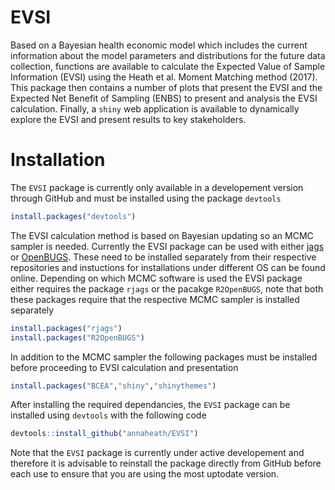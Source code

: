 # EVSI
Based on a Bayesian health economic model which includes the current information about the model parameters and distributions for the future data collection, functions are available to calculate the Expected Value of Sample Information (EVSI) using the Heath et al. Moment Matching method (2017).
This package then contains a number of plots that present the EVSI and the Expected Net Benefit of Sampling (ENBS) to present and analysis the EVSI calculation. Finally, a `shiny` web application is available to dynamically explore the EVSI and present results to key stakeholders.

# Installation
The `EVSI` package is currently only available in a developement version through GitHub and must be installed using the package `devtools`
```R
install.packages("devtools")
```
The EVSI calculation method is based on Bayesian updating so an MCMC sampler is needed. Currently the EVSI package can be used with either [jags](http://mcmc-jags.sourceforge.net/) or [OpenBUGS](http://www.openbugs.net/w/FrontPage). These need to be installed separately from their respective repositories and instuctions for installations under different OS can be found online.
Depending on which MCMC software is used the EVSI package either requires the package `rjags` or the pacakge `R2OpenBUGS`, note that both these packages require that the respective MCMC sampler is installed separately
```R
install.packages("rjags")
install.packages("R2OpenBUGS")
```
In addition to the MCMC sampler the following packages must be installed before proceeding to EVSI calculation and presentation 
```R
install.packages("BCEA","shiny","shinythemes")
```

After installing the required dependancies, the `EVSI` package can be installed using `devtools` with the following code
```R
devtools::install_github("annaheath/EVSI")
```
Note that the `EVSI` package is currently under active developement and therefore it is advisable to reinstall the package directly from GitHub before each use to ensure that you are using the most uptodate version.
